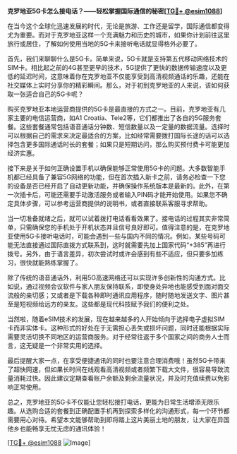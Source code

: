 **克罗地亚5G卡怎么接电话？——轻松掌握国际通信的秘密[[TG💪+ @esim1088](https://t.me/s/esim1088)]**

在当今这个全球化迅速发展的时代，无论是旅游、工作还是留学，国际通信都变得尤为重要。而对于克罗地亚这样一个充满魅力和历史的城市，如果你计划前往这里旅行或居住，了解如何使用当地的5G卡来接听电话就显得格外必要了。

首先，我们来聊聊什么是5G卡。简单来说，5G卡就是支持第五代移动网络技术的SIM卡。相比起之前的4G甚至更早的技术，5G提供了更快的数据传输速度以及更低的延迟时间，这意味着你在克罗地亚不仅能享受到高清视频通话的乐趣，还能在社交媒体上实时分享你的精彩瞬间。那么，对于初到克罗地亚的人来说，该如何获取一张适合自己的5G卡呢？

购买克罗地亚本地运营商提供的5G卡是最直接的方式之一。目前，克罗地亚有几家主要的电信运营商，如A1 Croatia、Tele2等，它们都推出了各自的5G服务套餐。这些套餐通常包括语音通话分钟数、短信数量以及一定量的数据流量。选择时可以根据自己的需求来决定最适合的方案，比如经常需要拨打国际长途的话可以选择包含更多国际通话时长的套餐；如果只是短期访问，那么购买预付费卡可能更加经济实惠。

接下来是关于如何正确设置手机以确保能够正常使用5G卡的问题。大多数智能手机都已经具备了兼容5G网络的功能，但在首次插入新卡之前，请务必检查一下您的设备是否已经开启了自动更新功能，并确保操作系统版本是最新的。此外，在第一次插卡后，可能还需要手动激活服务或者输入PIN码才能开始使用。如果您不确定具体步骤，可以参考运营商提供的说明书，或者直接联系客服寻求帮助。

当一切准备就绪之后，就可以试着拨打电话看看效果了。接电话的过程其实非常简单，只需确保您的手机处于开机状态并且信号良好即可。值得注意的是，在克罗地亚使用5G卡接听电话时，可能会遇到一些与国内不同的情况。例如，某些号码可能无法直接通过国际直拨方式联系到，这时就需要先加上国家代码“+385”再进行拨号。另外，由于语言差异，初次尝试时或许会感到有些不适应，但只要多加练习，很快就能熟练掌握了。

除了传统的语音通话外，利用5G高速网络还可以实现许多创新性的沟通方式。比如说，通过视频会议软件与家人朋友保持联系，即使身处异地也能感受到面对面交流般的亲切感；又或者是下载各种即时通讯应用程序，随时随地发送文字、图片甚至是短视频给远方的亲友。这些都是现代科技赋予我们的便利之处。

当然啦，随着eSIM技术的发展，现在越来越多的人开始倾向于选择电子虚拟SIM卡而非实体卡。这种形式的好处在于无需担心丢失或损坏问题，同时还能根据实际需要灵活切换不同地区的运营商服务。对于经常往返于多个国家之间的商务人士而言，这无疑是一个非常实用的选择。

最后提醒大家一点，在享受便捷通讯的同时也要注意合理消费哦！虽然5G卡带来了超快网速，但如果长时间在线观看高清视频或者频繁下载大文件，很容易导致流量消耗过快。因此建议定期查看账户余额及剩余流量状况，并及时充值续费以免影响正常使用。

总之，克罗地亚的5G卡不仅能让您轻松接打电话，更能为日常生活增添无限乐趣。从选购合适的套餐到正确配置手机再到探索多样化的沟通形式，每一个环节都需要用心对待。希望本文能够帮助到即将踏上这片美丽土地的朋友，让大家在异国他乡也能畅享无忧无虑的通讯体验！

[[TG💪+ @esim1088](https://t.me/s/esim1088) ![Image](https://i.postimg.cc/4NQfJmqS/Snipaste-2025-05-13-00-14-12.png)]